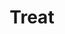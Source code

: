 ---
description: 给朋友发消息的，可以照片、视频、声音、文字。可屌丝哪有需要发视频的朋友？不是屌丝发的视频基本都需要匿名。。。
layout: post
results:
- primaryGenreName: Social Networking
  version: '1.0'
  trackViewUrl: https://itunes.apple.com/cn/app/treat/id862781305?mt=8&uo=4
  artworkUrl100: http://a1169.phobos.apple.com/us/r30/Purple6/v4/8c/84/44/8c84442d-c295-a9f2-8f43-8531c9b49e95/mzl.hbqqdxhv.png
  artworkUrl60: http://a1016.phobos.apple.com/us/r30/Purple5/v4/cb/1f/32/cb1f32be-a4e3-2172-5fef-0ef4d4d88f03/AppIcon57x57.png
  minimumOsVersion: '6.0'
  sellerName: MAF LLC
  supportedDevices:
  - iPadFourthGen4G
  - iPadThirdGen4G
  - iPhone5c
  - iPodTouchourthGen
  - iPad23G
  - iPhone4
  - iPhone-3GS
  - iPad2Wifi
  - iPhone5
  - iPhone4S
  - iPodTouchFifthGen
  - iPadMini4G
  - iPadThirdGen
  - iPadMini
  - iPadFourthGen
  - iPhone5s
  genres:
  - 社交
  - 娱乐
  trackName: Treat
  description: "Treat is a simple and trendy new way to send messages between
    friends. Don’t want your friends to screenshot your message? Send an audio
    Treat. Want to reveal something important? Use a text Treat. \n\nYou can
    also send photo and video Treats featuring fun and creative filters. Either
    way, all messages will disappear after being viewed. With so many different
    ways to message, you never know what’s inside until you unwrap your Treat!
    \n\nFeatures:\n\n• Four Treat styles: Photo, Video, Audio and Text\n\n•
    Change your voice with voice filters\n\n• Customize your photos with photo
    filters\n\n• Draw on any Treat you create\n\n• Easily reply to a friend’s
    Treat \n\n• All Treat forms disappear after being viewed\n\n• Up to 150
    characters on your captions or text treats\n\n• Get notified when a friend
    screenshots your Treat"
  price: 0
  trackId: 862781305
  releaseDate: '2014-08-02T21:59:00Z'
  screenshotUrls:
  - http://a2.mzstatic.com/us/r30/Purple/v4/f7/fa/22/f7fa2212-43b0-4f29-543b-cb16acd38a61/screen1136x1136.jpeg
  - http://a4.mzstatic.com/us/r30/Purple/v4/e7/fe/7c/e7fe7cf2-f1e4-b35b-3657-15f8abad05dc/screen1136x1136.jpeg
  - http://a3.mzstatic.com/us/r30/Purple/v4/ef/10/d0/ef10d049-c1b6-52b0-119f-b34ababb0b2a/screen1136x1136.jpeg
  - http://a2.mzstatic.com/us/r30/Purple/v4/ca/93/9b/ca939b6c-58a1-3b43-1b78-ba74e7ed996b/screen1136x1136.jpeg
  artistViewUrl: https://itunes.apple.com/cn/artist/imagoo-challenges/id562948798?uo=4
  primaryGenreId: 6005
  kind: software
  fileSizeBytes: '3519463'
  bundleId: com.maf.treat
  trackContentRating: 12+
  artistName: imagoo challenges
  trackCensoredName: Treat
  isGameCenterEnabled: false
  contentAdvisoryRating: 12+
  languageCodesISO2A:
  - EN
  - ES
  features: &a []
  wrapperType: software
  artworkUrl512: http://a1169.phobos.apple.com/us/r30/Purple6/v4/8c/84/44/8c84442d-c295-a9f2-8f43-8531c9b49e95/mzl.hbqqdxhv.png
  formattedPrice: 免费
  artistId: 562948798
  genreIds:
  - '6005'
  - '6016'
  currency: CNY
  ipadScreenshotUrls: *a
category: 社交
tags: tag1
resultCount: 1
title: Treat

---